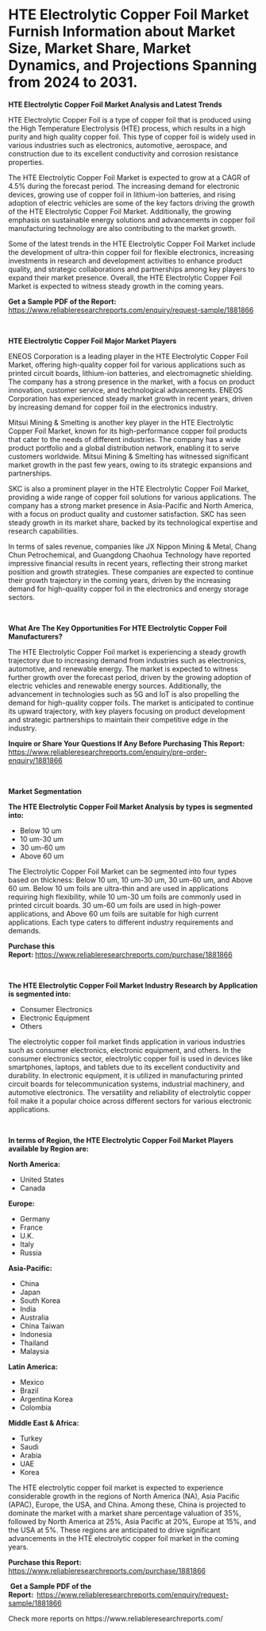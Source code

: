 <p><h1>HTE Electrolytic Copper Foil Market Furnish Information about Market Size, Market Share, Market Dynamics, and Projections Spanning from 2024 to 2031.</h1></p><p><strong>HTE Electrolytic Copper Foil Market Analysis and Latest Trends</strong></p>
<p><p>HTE Electrolytic Copper Foil is a type of copper foil that is produced using the High Temperature Electrolysis (HTE) process, which results in a high purity and high quality copper foil. This type of copper foil is widely used in various industries such as electronics, automotive, aerospace, and construction due to its excellent conductivity and corrosion resistance properties.</p><p>The HTE Electrolytic Copper Foil Market is expected to grow at a CAGR of 4.5% during the forecast period. The increasing demand for electronic devices, growing use of copper foil in lithium-ion batteries, and rising adoption of electric vehicles are some of the key factors driving the growth of the HTE Electrolytic Copper Foil Market. Additionally, the growing emphasis on sustainable energy solutions and advancements in copper foil manufacturing technology are also contributing to the market growth.</p><p>Some of the latest trends in the HTE Electrolytic Copper Foil Market include the development of ultra-thin copper foil for flexible electronics, increasing investments in research and development activities to enhance product quality, and strategic collaborations and partnerships among key players to expand their market presence. Overall, the HTE Electrolytic Copper Foil Market is expected to witness steady growth in the coming years.</p></p>
<p><strong>Get a Sample PDF of the Report:&nbsp;</strong> <a href="https://www.reliableresearchreports.com/enquiry/request-sample/1881866">https://www.reliableresearchreports.com/enquiry/request-sample/1881866</a></p>
<p>&nbsp;</p>
<p><strong>HTE Electrolytic Copper Foil Major Market Players</strong></p>
<p><p>ENEOS Corporation is a leading player in the HTE Electrolytic Copper Foil Market, offering high-quality copper foil for various applications such as printed circuit boards, lithium-ion batteries, and electromagnetic shielding. The company has a strong presence in the market, with a focus on product innovation, customer service, and technological advancements. ENEOS Corporation has experienced steady market growth in recent years, driven by increasing demand for copper foil in the electronics industry.</p><p>Mitsui Mining & Smelting is another key player in the HTE Electrolytic Copper Foil Market, known for its high-performance copper foil products that cater to the needs of different industries. The company has a wide product portfolio and a global distribution network, enabling it to serve customers worldwide. Mitsui Mining & Smelting has witnessed significant market growth in the past few years, owing to its strategic expansions and partnerships.</p><p>SKC is also a prominent player in the HTE Electrolytic Copper Foil Market, providing a wide range of copper foil solutions for various applications. The company has a strong market presence in Asia-Pacific and North America, with a focus on product quality and customer satisfaction. SKC has seen steady growth in its market share, backed by its technological expertise and research capabilities.</p><p>In terms of sales revenue, companies like JX Nippon Mining & Metal, Chang Chun Petrochemical, and Guangdong Chaohua Technology have reported impressive financial results in recent years, reflecting their strong market position and growth strategies. These companies are expected to continue their growth trajectory in the coming years, driven by the increasing demand for high-quality copper foil in the electronics and energy storage sectors.</p></p>
<p>&nbsp;</p>
<p><strong>What Are The Key Opportunities For HTE Electrolytic Copper Foil Manufacturers?</strong></p>
<p><p>The HTE Electrolytic Copper Foil market is experiencing a steady growth trajectory due to increasing demand from industries such as electronics, automotive, and renewable energy. The market is expected to witness further growth over the forecast period, driven by the growing adoption of electric vehicles and renewable energy sources. Additionally, the advancement in technologies such as 5G and IoT is also propelling the demand for high-quality copper foils. The market is anticipated to continue its upward trajectory, with key players focusing on product development and strategic partnerships to maintain their competitive edge in the industry.</p></p>
<p><strong>Inquire or Share Your Questions If Any Before Purchasing This Report:</strong> <a href="https://www.reliableresearchreports.com/enquiry/pre-order-enquiry/1881866">https://www.reliableresearchreports.com/enquiry/pre-order-enquiry/1881866</a></p>
<p>&nbsp;</p>
<p><strong>Market Segmentation</strong></p>
<p><strong>The HTE Electrolytic Copper Foil Market Analysis by types is segmented into:</strong></p>
<p><ul><li>Below 10 um</li><li>10 um-30 um</li><li>30 um-60 um</li><li>Above 60 um</li></ul></p>
<p><p>The Electrolytic Copper Foil Market can be segmented into four types based on thickness: Below 10 um, 10 um-30 um, 30 um-60 um, and Above 60 um. Below 10 um foils are ultra-thin and are used in applications requiring high flexibility, while 10 um-30 um foils are commonly used in printed circuit boards. 30 um-60 um foils are used in high-power applications, and Above 60 um foils are suitable for high current applications. Each type caters to different industry requirements and demands.</p></p>
<p><strong>Purchase this Report:&nbsp;</strong><a href="https://www.reliableresearchreports.com/purchase/1881866">https://www.reliableresearchreports.com/purchase/1881866</a></p>
<p>&nbsp;</p>
<p><strong>The HTE Electrolytic Copper Foil Market Industry Research by Application is segmented into:</strong></p>
<p><ul><li>Consumer Electronics</li><li>Electronic Equipment</li><li>Others</li></ul></p>
<p><p>The electrolytic copper foil market finds application in various industries such as consumer electronics, electronic equipment, and others. In the consumer electronics sector, electrolytic copper foil is used in devices like smartphones, laptops, and tablets due to its excellent conductivity and durability. In electronic equipment, it is utilized in manufacturing printed circuit boards for telecommunication systems, industrial machinery, and automotive electronics. The versatility and reliability of electrolytic copper foil make it a popular choice across different sectors for various electronic applications.</p></p>
<p>&nbsp;</p>
<p><strong>In terms of Region, the HTE Electrolytic Copper Foil Market Players available by Region are:</strong></p>
<p>
    <p> <strong> North America: </strong>
        <ul>
            <li>United States</li>
            <li>Canada</li>
        </ul>
        </p> 
    <p> <strong> Europe: </strong>
        <ul>
            <li>Germany</li>
            <li>France</li>
            <li>U.K.</li>
            <li>Italy</li>
            <li>Russia</li>
        </ul>
        </p> 
    <p> <strong> Asia-Pacific: </strong>
        <ul>
            <li>China</li>
            <li>Japan</li>
            <li>South Korea</li>
            <li>India</li>
            <li>Australia</li>
            <li>China Taiwan</li>
            <li>Indonesia</li>
            <li>Thailand</li>
            <li>Malaysia</li>
        </ul>
        </p> 
    <p> <strong> Latin America: </strong>
        <ul>
            <li>Mexico</li>
            <li>Brazil</li>
            <li>Argentina Korea</li>
            <li>Colombia</li>
        </ul>
        </p> 
    <p> <strong> Middle East & Africa: </strong>
        <ul>
            <li>Turkey</li>
            <li>Saudi</li>
            <li>Arabia</li>
            <li>UAE</li>
            <li>Korea</li>
        </ul>
    </p>
    </p>
<p><p>The HTE electrolytic copper foil market is expected to experience considerable growth in the regions of North America (NA), Asia Pacific (APAC), Europe, the USA, and China. Among these, China is projected to dominate the market with a market share percentage valuation of 35%, followed by North America at 25%, Asia Pacific at 20%, Europe at 15%, and the USA at 5%. These regions are anticipated to drive significant advancements in the HTE electrolytic copper foil market in the coming years.</p></p>
<p><strong>Purchase this Report: </strong><a href="https://www.reliableresearchreports.com/purchase/1881866">https://www.reliableresearchreports.com/purchase/1881866</a></p>
<p>&nbsp;<strong>Get a Sample PDF of the Report:&nbsp;&nbsp;</strong><a href="https://www.reliableresearchreports.com/enquiry/request-sample/1881866">https://www.reliableresearchreports.com/enquiry/request-sample/1881866</a></p>
<p><strong></strong></p>
<p>Check more reports on https://www.reliableresearchreports.com/</p>